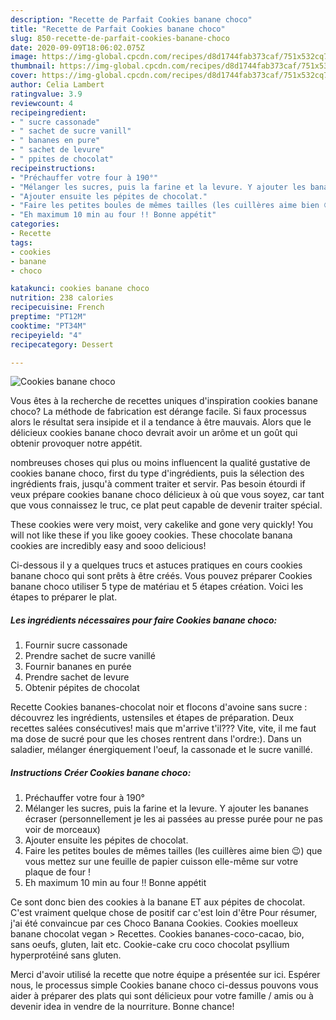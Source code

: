 ```yaml
---
description: "Recette de Parfait Cookies banane choco"
title: "Recette de Parfait Cookies banane choco"
slug: 850-recette-de-parfait-cookies-banane-choco
date: 2020-09-09T18:06:02.075Z
image: https://img-global.cpcdn.com/recipes/d8d1744fab373caf/751x532cq70/cookies-banane-choco-photo-principale-de-la-recette.jpg
thumbnail: https://img-global.cpcdn.com/recipes/d8d1744fab373caf/751x532cq70/cookies-banane-choco-photo-principale-de-la-recette.jpg
cover: https://img-global.cpcdn.com/recipes/d8d1744fab373caf/751x532cq70/cookies-banane-choco-photo-principale-de-la-recette.jpg
author: Celia Lambert
ratingvalue: 3.9
reviewcount: 4
recipeingredient:
- " sucre cassonade"
- " sachet de sucre vanill"
- " bananes en pure"
- " sachet de levure"
- " ppites de chocolat"
recipeinstructions:
- "Préchauffer votre four à 190°"
- "Mélanger les sucres, puis la farine et la levure. Y ajouter les bananes écraser (personnellement je les ai passées au presse purée pour ne pas voir de morceaux)"
- "Ajouter ensuite les pépites de chocolat."
- "Faire les petites boules de mêmes tailles (les cuillères aime bien 😉) que vous mettez sur une feuille de papier cuisson elle-même sur votre plaque de four !"
- "Eh maximum 10 min au four !! Bonne appétit"
categories:
- Recette
tags:
- cookies
- banane
- choco

katakunci: cookies banane choco 
nutrition: 238 calories
recipecuisine: French
preptime: "PT12M"
cooktime: "PT34M"
recipeyield: "4"
recipecategory: Dessert

---
```



![Cookies banane choco](https://img-global.cpcdn.com/recipes/d8d1744fab373caf/751x532cq70/cookies-banane-choco-photo-principale-de-la-recette.jpg)

Vous êtes à la recherche de recettes uniques d'inspiration cookies banane choco? La méthode de fabrication est dérange facile. Si faux processus alors le résultat sera insipide et il a tendance à être mauvais. Alors que le délicieux cookies banane choco devrait avoir un arôme et un goût qui obtenir provoquer notre appétit.

nombreuses choses qui plus ou moins influencent la qualité gustative de cookies banane choco, first du type d'ingrédients, puis la sélection des ingrédients frais, jusqu'à comment traiter et servir. Pas besoin étourdi if veux prépare cookies banane choco délicieux à où que vous soyez, car tant que vous connaissez le truc, ce plat peut capable de devenir traiter spécial.

These cookies were very moist, very cakelike and gone very quickly! You will not like these if you like gooey cookies. These chocolate banana cookies are incredibly easy and sooo delicious!


Ci-dessous il y a quelques trucs et astuces pratiques en cours cookies banane choco qui sont prêts à être créés. Vous pouvez préparer Cookies banane choco utiliser 5 type de matériau et 5 étapes création. Voici les étapes to préparer le plat.

<!--inarticleads1-->

##### Les ingrédients nécessaires pour faire Cookies banane choco:

1. Fournir  sucre cassonade
1. Prendre  sachet de sucre vanillé
1. Fournir  bananes en purée
1. Prendre  sachet de levure
1. Obtenir  pépites de chocolat


Recette Cookies bananes-chocolat noir et flocons d&#39;avoine sans sucre : découvrez les ingrédients, ustensiles et étapes de préparation. Deux recettes salées consécutives! mais que m&#39;arrive t&#39;il??? Vite, vite, il me faut ma dose de sucré pour que les choses rentrent dans l&#39;ordre:). Dans un saladier, mélanger énergiquement l&#39;oeuf, la cassonade et le sucre vanillé. 

<!--inarticleads2-->

##### Instructions Créer Cookies banane choco:

1. Préchauffer votre four à 190°
1. Mélanger les sucres, puis la farine et la levure. Y ajouter les bananes écraser (personnellement je les ai passées au presse purée pour ne pas voir de morceaux)
1. Ajouter ensuite les pépites de chocolat.
1. Faire les petites boules de mêmes tailles (les cuillères aime bien 😉) que vous mettez sur une feuille de papier cuisson elle-même sur votre plaque de four !
1. Eh maximum 10 min au four !! Bonne appétit


Ce sont donc bien des cookies à la banane ET aux pépites de chocolat. C&#39;est vraiment quelque chose de positif car c&#39;est loin d&#39;être Pour résumer, j&#39;ai été convaincue par ces Choco Banana Cookies. Cookies moelleux banane chocolat vegan &gt; Recettes. Cookies bananes-coco-cacao, bio, sans oeufs, gluten, lait etc. Cookie-cake cru coco chocolat psyllium hyperprotéiné sans gluten. 


Merci d'avoir utilisé la recette que notre équipe a présentée sur ici. Espérer nous, le processus simple Cookies banane choco ci-dessus pouvons vous aider à préparer des plats qui sont délicieux pour votre famille / amis ou à devenir idea in vendre de la nourriture. Bonne chance!
